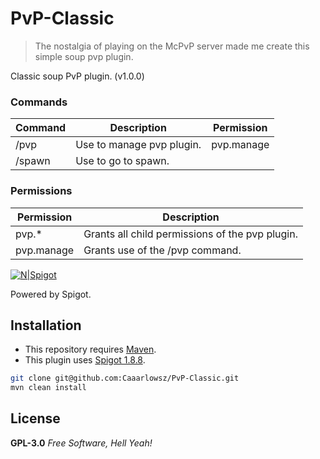 # PvP-Classic
> The nostalgia of playing on the McPvP server made me create this simple soup pvp plugin.

Classic soup PvP plugin. (v1.0.0)

### Commands
| Command | Description | Permission |
| ------ | ------ | ------ |
| /pvp | Use to manage pvp plugin. | pvp.manage |
| /spawn | Use to go to spawn. |

### Permissions
| Permission | Description |
| ------ | ------ |
| pvp.* | Grants all child permissions of the pvp plugin. |
| pvp.manage | Grants use of the /pvp command. |

[![N|Spigot](https://static.spigotmc.org/img/spigot.png)](https://www.spigotmc.org/)

Powered by Spigot.

## Installation
- This repository requires [Maven][mvn].
- This plugin uses [Spigot 1.8.8][buildtools].
```sh
git clone git@github.com:Caaarlowsz/PvP-Classic.git
mvn clean install
```

## License
**GPL-3.0**
*Free Software, Hell Yeah!*

[mvn]: <https://maven.apache.org/>
[buildtools]: <https://www.spigotmc.org/wiki/buildtools/>

